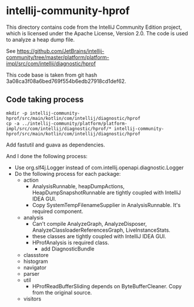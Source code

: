 # intellij-community-hprof

This directory contains code from the IntelliJ Community Edition project, which is licensed under the Apache License,
Version 2.0.
The code is used to analyze a heap dump file.

See https://github.com/JetBrains/intellij-community/tree/master/platform/platform-impl/src/com/intellij/diagnostic/hprof

This code base is taken from git hash 3a08ca3f08a6bed769f554b6edb27918cd1def62.

## Code taking process

    mkdir -p intellij-community-hprof/src/main/kotlin/com/intellij/diagnostic/hprof
    cp -a ../intellij-community/platform/platform-impl/src/com/intellij/diagnostic/hprof/* intellij-community-hprof/src/main/kotlin/com/intellij/diagnostic/hprof 

Add fastutil and guava as dependencies.

And I done the following process:

- Use org.slf4j.Logger instead of com.intellij.openapi.diagnostic.Logger
- Do the following process for each package:
    - action
        - AnalysisRunnable, heapDumpActions, HeapDumpSnapshotRunnable are tightly coupled with IntelliJ IDEA GUI.
        - Copy SystemTempFilenameSupplier in AnalysisRunnable. It's required component.
    - analysis
        - Can't compile AnalyzeGraph, AnalyzeDisposer, AnalyzeClassloaderReferencesGraph, LiveInstanceStats.
        - these classes are tightly coupled with IntelliJ IDEA GUI.
        - HProfAnalysis is required class.
            - add DiagnosticBundle
    - classstore
    - histogram
    - navigator
    - parser
    - util
        - HProfReadBufferSliding depends on ByteBufferCleaner. Copy from the original source.
    - visitors
